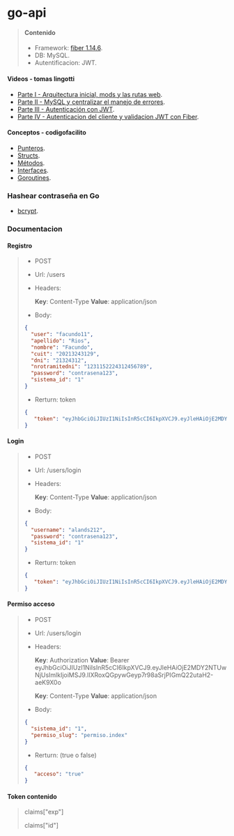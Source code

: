 # go-api

> #### Contenido
>
> - Framework: [fiber 1.14.6](https://docs.gofiber.io/v/1.x/).
> - DB: MySQL.
> - Autentificacion: JWT.

#### Videos - tomas lingotti
- [Parte I - Arquitectura inicial, mods y las rutas web](https://www.youtube.com/watch?v=vQtkgavdxk4).
- [Parte II - MySQL y centralizar el manejo de errores](https://www.youtube.com/watch?v=hhpR825EXAY).
- [Parte III - Autenticación con JWT](https://www.youtube.com/watch?v=LXr1RJaaGhA).
- [Parte IV - Autenticacion del cliente y validacion JWT con Fiber](https://www.youtube.com/watch?v=3Uscn6CNEVU).


#### Conceptos - codigofacilito
- [Punteros](https://www.youtube.com/watch?v=V0cdxZCEzHE).
- [Structs](https://www.youtube.com/watch?v=aBkPQr2VTMc).
- [Métodos](https://www.youtube.com/watch?v=quA5nX8mceY).
- [Interfaces](https://www.youtube.com/watch?v=OeCtHLvf-Eo).
- [Goroutines](https://www.youtube.com/watch?v=rF3VP10S9SM).


### Hashear contraseña en Go
- [bcrypt](https://parzibyte.me/blog/2018/05/31/hasheando-comprobando-contrasenas-golang/).



### Documentacion

#### Registro

>
> - POST
>
> - Url: /users
>
> - Headers:
>
>   **Key**: Content-Type  **Value**: application/json
>
> - Body:
>
>```json
> {
>	"user": "facundo11",
>	"apellido": "Rios",
>	"nombre": "Facundo",
>	"cuit": "20213243129",
>	"dni": "21324312",
>	"nrotramitedni": "1231152224312456789",
>	"password": "contrasena123",
>	"sistema_id": "1"
> }
>```
>
> - Rerturn: token
>
>```json
> {
>    "token": "eyJhbGciOiJIUzI1NiIsInR5cCI6IkpXVCJ9.eyJleHAiOjE2MDY2NTQ3NzUsImlkIjoiNiJ9.BJmXeGbZtikI2JtXst6s1ogP6L-y4n9Mi79SwdsHtHI"
> }
>```
>

#### Login

>
> - POST
>
> - Url: /users/login
>
> - Headers:
>
>   **Key**: Content-Type  **Value**: application/json
>
> - Body:
>
>```json
> {
>	"username": "alands212",
>	"password": "contrasena123",
>	"sistema_id": "1"
> }
>```
>
> - Rerturn: token
>```json
> {
>    "token": "eyJhbGciOiJIUzI1NiIsInR5cCI6IkpXVCJ9.eyJleHAiOjE2MDY2NTUwNjUsImlkIjoiMSJ9.lIXRoxQGpywGeyp7r98aSrjPIGmQ22utaH2-aeK9X0o"
> }
>```
>



#### Permiso acceso

>
> - POST
>
> - Url: /users/login
>
> - Headers:
>
>   **Key**: Authorization  **Value**: Bearer eyJhbGciOiJIUzI1NiIsInR5cCI6IkpXVCJ9.eyJleHAiOjE2MDY2NTUwNjUsImlkIjoiMSJ9.lIXRoxQGpywGeyp7r98aSrjPIGmQ22utaH2-aeK9X0o
>
>   **Key**: Content-Type  **Value**: application/json
>
> - Body:
>
>```json
> {
>	"sistema_id": "1",
>	"permiso_slug": "permiso.index"
> }
>```
>
> - Rerturn: (true o false)
>```json
> {
>    "acceso": "true"
> }
>```
>

#### Token contenido

>
>	claims["exp"]
>
>	claims["id"]
>
